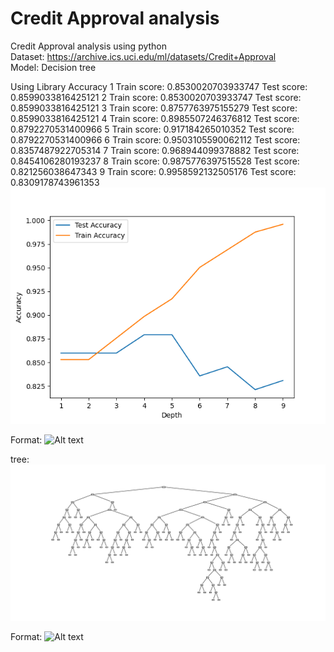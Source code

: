 # Credit Approval analysis
Credit Approval analysis using python  
Dataset: https://archive.ics.uci.edu/ml/datasets/Credit+Approval  
Model: Decision tree


Using Library
Accuracy
1 Train score: 0.8530020703933747 Test score: 0.8599033816425121
2 Train score: 0.8530020703933747 Test score: 0.8599033816425121
3 Train score: 0.8757763975155279 Test score: 0.8599033816425121
4 Train score: 0.8985507246376812 Test score: 0.8792270531400966
5 Train score: 0.917184265010352 Test score: 0.8792270531400966
6 Train score: 0.9503105590062112 Test score: 0.8357487922705314
7 Train score: 0.968944099378882 Test score: 0.8454106280193237
8 Train score: 0.9875776397515528 Test score: 0.821256038647343
9 Train score: 0.9958592132505176 Test score: 0.8309178743961353
![Image](https://github.com/minmeeen/Credit-Approval-analysis/blob/main/image/accuracy_plt.png)

Format: ![Alt text](url)

tree:
![Image](https://github.com/minmeeen/Credit-Approval-analysis/blob/main/image/tree_by_scikit.png)

Format: ![Alt text](url)
